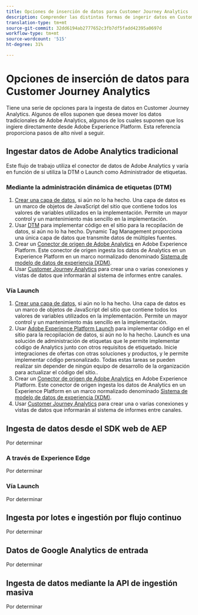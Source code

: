 ```yaml
---
title: Opciones de inserción de datos para Customer Journey Analytics
description: Comprender las distintas formas de ingerir datos en Customer Journey Analytics
translation-type: tm+mt
source-git-commit: 32dd6194ab2777652c3fb7df5fadd42395a0697d
workflow-type: tm+mt
source-wordcount: '515'
ht-degree: 31%

---
```



# Opciones de inserción de datos para Customer Journey Analytics

Tiene una serie de opciones para la ingesta de datos en Customer Journey Analytics. Algunos de ellos suponen que desea mover los datos tradicionales de Adobe Analytics, algunos de los cuales suponen que los ingiere directamente desde Adobe Experience Platform. Esta referencia proporciona pasos de alto nivel a seguir.

## Ingestar datos de Adobe Analytics tradicional

Este flujo de trabajo utiliza el conector de datos de Adobe Analytics y varía en función de si utiliza la DTM o Launch como Administrador de etiquetas.

### Mediante la administración dinámica de etiquetas (DTM)

1. [Crear una capa de datos](https://docs.adobe.com/content/help/en/analytics/implementation/prepare/data-layer.html), si aún no lo ha hecho. Una capa de datos es un marco de objetos de JavaScript del sitio que contiene todos los valores de variables utilizados en la implementación. Permite un mayor control y un mantenimiento más sencillo en la implementación.
1. Usar [DTM](https://docs.adobe.com/content/help/es-ES/analytics/implementation/other/dtm/dtm-implementation-overview.html) para implementar código en el sitio para la recopilación de datos, si aún no lo ha hecho. Dynamic Tag Management proporciona una única capa de datos que transmite datos de múltiples fuentes.
1. Crear un [Conector de origen de Adobe Analytics](https://docs.adobe.com/content/help/en/experience-platform/sources/ui-tutorials/create/adobe-applications/analytics.html) en Adobe Experience Platform. Este conector de origen ingesta los datos de Analytics en un Experience Platform en un marco normalizado denominado [Sistema de modelo de datos de experiencia (XDM)](https://docs.adobe.com/content/help/es-ES/experience-platform/xdm/home.html).
1. Usar [Customer Journey Analytics](https://docs.adobe.com/content/help/es-ES/analytics-platform/using/cja-overview/cja-getting-started.html) para crear una o varias conexiones y vistas de datos que informarán al sistema de informes entre canales.

### Vía Launch

1. [Crear una capa de datos](https://docs.adobe.com/content/help/en/analytics/implementation/prepare/data-layer.html), si aún no lo ha hecho. Una capa de datos es un marco de objetos de JavaScript del sitio que contiene todos los valores de variables utilizados en la implementación. Permite un mayor control y un mantenimiento más sencillo en la implementación.
1. Usar [Adobe Experience Platform Launch](https://docs.adobe.com/content/help/en/analytics/implementation/launch/overview.html) para implementar código en el sitio para la recopilación de datos, si aún no lo ha hecho. Launch es una solución de administración de etiquetas que le permite implementar código de Analytics junto con otros requisitos de etiquetado. Inicie integraciones de ofertas con otras soluciones y productos, y le permite implementar código personalizado. Todas estas tareas se pueden realizar sin depender de ningún equipo de desarrollo de la organización para actualizar el código del sitio..
1. Crear un [Conector de origen de Adobe Analytics](https://docs.adobe.com/content/help/en/experience-platform/sources/ui-tutorials/create/adobe-applications/analytics.html) en Adobe Experience Platform. Este conector de origen ingesta los datos de Analytics en un Experience Platform en un marco normalizado denominado [Sistema de modelo de datos de experiencia (XDM)](https://docs.adobe.com/content/help/en/experience-platform/xdm/home.html).
1. Usar [Customer Journey Analytics](https://docs.adobe.com/content/help/en/analytics-platform/using/cja-overview/cja-getting-started.html) para crear una o varias conexiones y vistas de datos que informarán al sistema de informes entre canales.

## Ingesta de datos desde el SDK web de AEP

Por determinar

### A través de Experience Edge

Por determinar

### Vía Launch

Por determinar

## Ingesta por lotes e ingestión por flujo continuo

Por determinar

## Datos de Google Analytics de entrada

Por determinar

## Ingesta de datos mediante la API de ingestión masiva

Por determinar